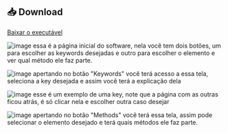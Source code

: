 ## 📥 Download  
[Baixar o executável](https://github.com/pachecobelly/software-/releases/latest)

![image](https://github.com/user-attachments/assets/5089332a-5739-44bd-bfba-61775bbedfae)
            essa é a página inicial do software, nela você tem dois botões, um para escolher as keywords desejadas e outro para escolher o elemento e ver qual método ele faz parte.

![image](https://github.com/user-attachments/assets/a49115eb-32f1-4299-9c2e-22b99e7ebf65)
apertando no botão "Keywords" você terá acesso a essa tela, seleciona a key desejada e assim você terá a explicação dela

![image](https://github.com/user-attachments/assets/e4818975-0fe8-422a-875c-66041d81b1eb)
esse é um exemplo de uma key, note que a página com as outras ficou atrás, é só clicar nela e escolher outra caso desejar

![image](https://github.com/user-attachments/assets/c4492424-116e-472e-9e80-eca1c6ae1463)
apertando no botão "Methods" você terá essa tela, assim pode selecionar o elemento desejado e terá quais métodos ele faz parte. 
